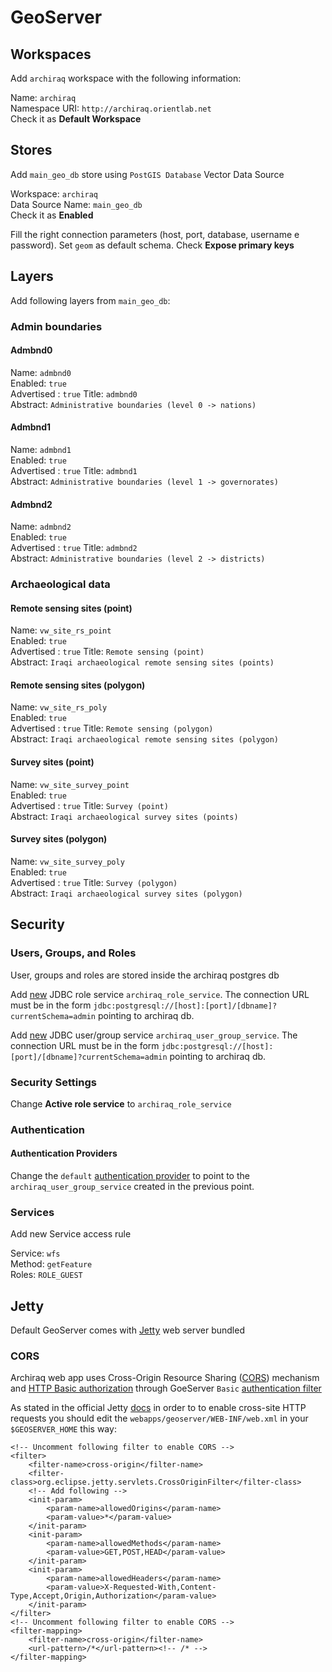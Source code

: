 # GeoServer

## Workspaces

Add ```archiraq``` workspace with the following information:

Name: ```archiraq```  
Namespace URI: ```http://archiraq.orientlab.net```  
Check it as **Default Workspace**

## Stores

Add ```main_geo_db``` store using ```PostGIS Database``` Vector Data Source

Workspace: ```archiraq```  
Data Source Name: ```main_geo_db```  
Check it as **Enabled**

Fill the right connection parameters (host, port, database, username e password). Set ```geom``` as default schema.
Check **Expose primary keys**

## Layers

Add following layers from ```main_geo_db```:

### Admin boundaries
#### Admbnd0

Name: ```admbnd0```  
Enabled: ```true```  
Advertised : ```true```
Title: ```admbnd0```  
Abstract: ```Administrative boundaries (level 0 -> nations)```

#### Admbnd1

Name: ```admbnd1```  
Enabled: ```true```  
Advertised : ```true```
Title: ```admbnd1```  
Abstract: ```Administrative boundaries (level 1 -> governorates)```

#### Admbnd2

Name: ```admbnd2```  
Enabled: ```true```  
Advertised : ```true```
Title: ```admbnd2```  
Abstract: ```Administrative boundaries (level 2 -> districts)```

### Archaeological data
#### Remote sensing sites (point)

Name: ```vw_site_rs_point```  
Enabled: ```true```  
Advertised : ```true```
Title: ```Remote sensing (point)```  
Abstract: ```Iraqi archaeological remote sensing sites (points)```

#### Remote sensing sites (polygon)

Name: ```vw_site_rs_poly```  
Enabled: ```true```  
Advertised : ```true```
Title: ```Remote sensing (polygon)```  
Abstract: ```Iraqi archaeological remote sensing sites (polygon)```

#### Survey sites (point)

Name: ```vw_site_survey_point```  
Enabled: ```true```  
Advertised : ```true```
Title: ```Survey (point)```  
Abstract: ```Iraqi archaeological survey sites (points)```

#### Survey sites (polygon)

Name: ```vw_site_survey_poly```  
Enabled: ```true```  
Advertised : ```true```
Title: ```Survey (polygon)```  
Abstract: ```Iraqi archaeological survey sites (polygon)```

## Security
### Users, Groups, and Roles

User, groups and roles are stored inside the archiraq postgres db

Add [new](https://docs.geoserver.org/stable/en/user/security/webadmin/ugr.html#add-new-jdbc-user-group-service) JDBC role service ```archiraq_role_service```. The connection URL must be in the form ```jdbc:postgresql://[host]:[port]/[dbname]?currentSchema=admin``` pointing to archiraq db.

Add [new](https://docs.geoserver.org/stable/en/user/security/webadmin/ugr.html#add-new-jdbc-role-service) JDBC user/group service ```archiraq_user_group_service```. The connection URL must be in the form ```jdbc:postgresql://[host]:[port]/[dbname]?currentSchema=admin``` pointing to archiraq db.

### Security Settings

Change **Active role service** to ```archiraq_role_service```

### Authentication
#### Authentication Providers

Change the ```default``` [authentication provider](https://docs.geoserver.org/stable/en/user/security/webadmin/auth.html#authentication-providers) to point to the ```archiraq_user_group_service``` created in the previous point.

### Services

Add new Service access rule 

Service: ```wfs```  
Method: ```getFeature```  
Roles: ```ROLE_GUEST```

## Jetty

Default GeoServer comes with [Jetty](https://www.eclipse.org/jetty/) web server bundled

### CORS

Archiraq web app uses Cross-Origin Resource Sharing ([CORS](https://developer.mozilla.org/it/docs/Web/HTTP/CORS)) mechanism and [HTTP Basic authorization](https://developer.mozilla.org/en-US/docs/Web/HTTP/Authentication#Basic_authentication_scheme) through GoeServer ```Basic``` [authentication filter](https://docs.geoserver.org/stable/en/user/security/webadmin/auth.html#authentication-filters)

As stated in the official Jetty [docs](https://www.eclipse.org/jetty/documentation/current/cross-origin-filter.html) in order to to enable cross-site HTTP requests you should edit the ```webapps/geoserver/WEB-INF/web.xml``` in your ```$GEOSERVER_HOME``` this way:
```$xslt 
<!-- Uncomment following filter to enable CORS -->
<filter>
    <filter-name>cross-origin</filter-name>
    <filter-class>org.eclipse.jetty.servlets.CrossOriginFilter</filter-class>
    <!-- Add following -->
    <init-param>
        <param-name>allowedOrigins</param-name>
        <param-value>*</param-value>
    </init-param>
    <init-param>
        <param-name>allowedMethods</param-name>
        <param-value>GET,POST,HEAD</param-value>
    </init-param>
    <init-param>
        <param-name>allowedHeaders</param-name>
        <param-value>X-Requested-With,Content-Type,Accept,Origin,Authorization</param-value>
    </init-param>
</filter>
<!-- Uncomment following filter to enable CORS -->
<filter-mapping>
    <filter-name>cross-origin</filter-name>
    <url-pattern>/*</url-pattern><!-- /* -->
</filter-mapping>
```

